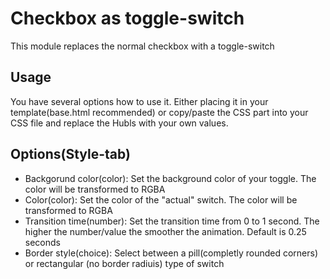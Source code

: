 <h1>Checkbox as toggle-switch</h1>
<p>This module replaces the normal checkbox with a toggle-switch</p>

<h2>Usage</h2>
<p>You have several options how to use it. Either placing it in your template(base.html recommended) or copy/paste the CSS part into your CSS file and replace the Hubls with your own values.</p>

<h2>Options(Style-tab)</h2>
<ul>
    <li>Backgorund color(color): Set the background color of your toggle. The color will be transformed to RGBA</li>
    <li>Color(color): Set the color of the "actual" switch. The color will be transformed to RGBA</li>
    <li>Transition time(number): Set the transition time from 0 to 1 second. The higher the number/value the smoother the animation. Default is 0.25 seconds</li>
    <li>Border style(choice): Select between a pill(completly rounded corners) or rectangular (no border radiuis) type of switch</li>
</ul>
